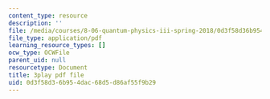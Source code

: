 ```yaml
---
content_type: resource
description: ''
file: /media/courses/8-06-quantum-physics-iii-spring-2018/0d3f58d36b954dac68d5d86af55f9b29_sv1hK_dLVzE.pdf
file_type: application/pdf
learning_resource_types: []
ocw_type: OCWFile
parent_uid: null
resourcetype: Document
title: 3play pdf file
uid: 0d3f58d3-6b95-4dac-68d5-d86af55f9b29
---
```

